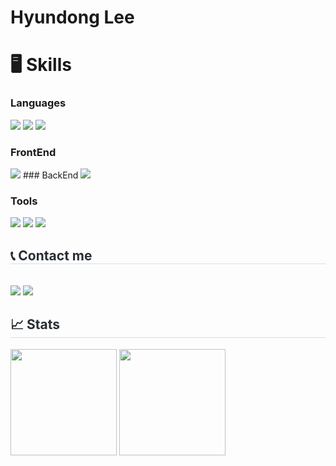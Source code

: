 # Hyundong Lee

# 🖥️ Skills
### Languages
<img src="https://img.shields.io/badge/C-A8B9CC?style=for-the-badge&logo=C&logoColor=white"> <img src="https://img.shields.io/badge/Python-3776AB?style=for-the-badge&logo=Python&logoColor=white">
<img src="https://img.shields.io/badge/Java-007396?style=for-the-badge&logo=Java&logoColor=white">

### FrontEnd
<img src="https://img.shields.io/badge/HTML5-E34F26?style=for-the-badge&logo=HTML5&logoColor=white">
### BackEnd
<img src="https://img.shields.io/badge/Spring Boot-6DB33F?style=for-the-badge&logo=Spring Boot&logoColor=white">

### Tools
<img src="https://img.shields.io/badge/Xcode-147EFB?&style=for-the-badge&logo=Xcode&logoColor=white"> <img src="https://img.shields.io/badge/IntelliJ%20IDEA-000000.svg?&style=for-the-badge&logo=IntelliJ%20IDEA&logoColor=white">
<img src="https://img.shields.io/badge/vscode-007ACC?style=for-the-badge&logo=VisualStudioCode&logoColor=white">


<h2 style="border-bottom: 1px solid #d8dee4; color: #282d33;"> 📞 Contact me </h2> <br> 
<a href="mailto:lhd04ss@naver.com"><img src="https://img.shields.io/badge/naver-03C75A?style=for-the-badge&logo=naver&logoColor=white&link==mailto:lhd04ssl@naver.com"></a>
<a href="mailto:hyundongl@icloud.com"><img src="https://img.shields.io/badge/icloud-3693F3?style=for-the-badge&logo=icloud&logoColor=white&link==mailto:hyundongl@icloud.com"></a>


<h2 style="border-bottom: 1px solid #d8dee4; color: #282d33;"> 📈 Stats </h2>

<img src="https://github-readme-stats.vercel.app/api/top-langs/?username=hyundong-L&langs_count=10&layout=compact&theme=github_dark" style="height : 170px;"> <img src="https://github-readme-stats.vercel.app/api?username=hyundong-L&count_private=true&show_icons=true&theme=github_dark" style="height : 170px;">
